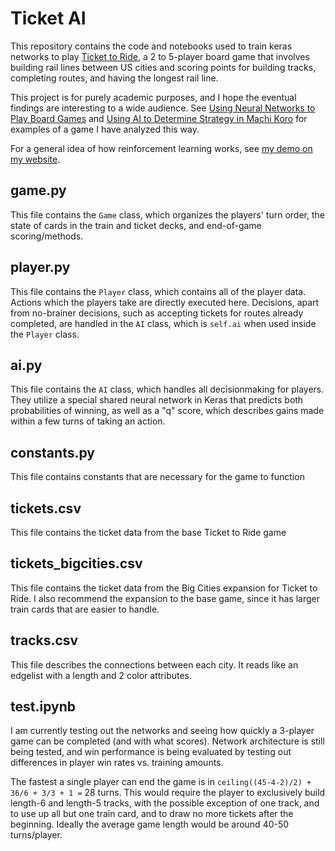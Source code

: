 # Ticket AI

This repository contains the code and notebooks used to train keras networks to play [Ticket to Ride](https://en.wikipedia.org/wiki/Ticket_to_Ride_(board_game)), a 2 to 5-player board game that involves building rail lines between US cities and scoring points for building tracks, completing routes, and having the longest rail line.

This project is for purely academic purposes, and I hope the eventual findings are interesting to a wide audience. See [Using Neural Networks to Play Board Games](http://maxcandocia.com/article/2017/Jul/22/using-neural-networks-to-play-board-games/) and [Using AI to Determine Strategy in Machi Koro](http://maxcandocia.com/article/2017/Jul/30/using-ai-for-machi-koro-strategy/) for examples of a game I have analyzed this way.

For a general idea of how reinforcement learning works, see [my demo on my website](http://maxcandocia.com/article/2017/Nov/05/reinforcement-learning-demo-keras/).

## game.py

This file contains the `Game` class, which organizes the players' turn order, the state of cards in the train and ticket decks, and end-of-game scoring/methods.

## player.py

This file contains the `Player` class, which contains all of the player data. Actions which the players take are directly executed here. Decisions, apart from no-brainer decisions, such as accepting tickets for routes already completed, are handled in the `AI` class, which is `self.ai` when used inside the `Player` class.

## ai.py

This file contains the `AI` class, which handles all decisionmaking for players. They utilize a special shared neural network in Keras that predicts both probabilities of winning, as well as a "q" score, which describes gains made within a few turns of taking an action.

## constants.py

This file contains constants that are necessary for the game to function

## tickets.csv

This file contains the ticket data from the base Ticket to Ride game

## tickets_bigcities.csv

This file contains the ticket data from the Big Cities expansion for Ticket to Ride. I also recommend the expansion to the base game, since it has larger train cards that are easier to handle.

## tracks.csv

This file describes the connections between each city. It reads like an edgelist with a length and 2 color attributes.

## test.ipynb

I am currently testing out the networks and seeing how quickly a 3-player game can be completed (and with what scores). Network architecture is still being tested, and win performance is being evaluated by testing out differences in player win rates vs. training amounts.

The fastest a single player can end the game is in `ceiling((45-4-2)/2) + 36/6 + 3/3 + 1 =` 28 turns. This would require the player to exclusively build length-6 and length-5 tracks, with the possible exception of one track, and to use up all but one train card, and to draw no more tickets after the beginning. Ideally the average game length would be around 40-50 turns/player.
